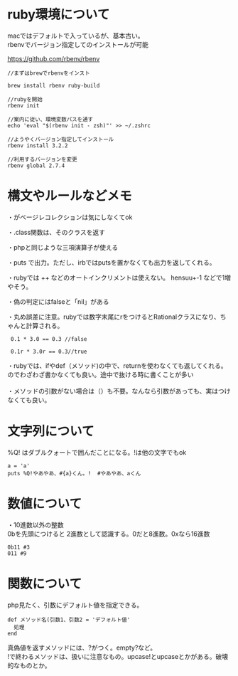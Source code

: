 # ruby環境について
macではデフォルトで入っているが、基本古い。<br>
rbenvでバージョン指定してのインストールが可能

https://github.com/rbenv/rbenv
```
//まずはbrewでrbenvをインスト

brew install rbenv ruby-build

//rubyを開始
rbenv init

//案内に従い、環境変数パスを通す
echo 'eval "$(rbenv init - zsh)"' >> ~/.zshrc

//ようやくバージョン指定してインストール
rbenv install 3.2.2

//利用するバージョンを変更
rbenv global 2.7.4

```

# 構文やルールなどメモ
・がベージレコレクションは気にしなくてok
<br>

・.class関数は、そのクラスを返す<br>

・phpと同じような三項演算子が使える<br>

・puts で出力。ただし、irbではputsを置かなくても出力を返してくれる。<br>

・rubyでは ++ などのオートインクリメントは使えない。 hensuu+-1 などで1増やそう。<br>

・偽の判定にはfalseと「nil」がある<br>

・丸め誤差に注意。rubyでは数字末尾にrをつけるとRationalクラスになり、ちゃんと計算される。
```
 0.1 * 3.0 == 0.3 //false
 
 0.1r * 3.0r == 0.3//true
```

・rubyでは、ifやdef（メソッド)の中で、returnを使わなくても返してくれる。<br>
のでわざわざ書かなくても良い。途中で抜ける時に書くことが多い<br>
<br>
・メソッドの引数がない場合は（）も不要。なんなら引数があっても、実はつけなくても良い。

# 文字列について
%Q! はダブルクォートで囲んだことになる。!は他の文字でもok
```
a = 'a'
puts %Q!やあやあ、#{a}くん。!  #やあやあ、aくん
```

# 数値について
・10進数以外の整数<br>
0bを先頭につけると 2進数として認識する。0だと8進数。0xなら16進数
```
0b11 #3
011 #9
```

# 関数について
php見たく、引数にデフォルト値を指定できる。
```
def メソッド名(引数1、引数2 = 'デフォルト値'
  処理
end
```

真偽値を返すメソッドには、?がつく。empty?など。<br>
!で終わるメソッドは、扱いに注意なもの。upcase!とupcaseとかがある。破壊的なものとか。
